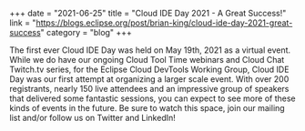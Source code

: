 +++
date = "2021-06-25"
title = "Cloud IDE Day 2021 - A Great Success!"
link = "https://blogs.eclipse.org/post/brian-king/cloud-ide-day-2021-great-success"
category = "blog"
+++

The first ever Cloud IDE Day was held on May 19th, 2021 as a virtual event. While we do have our ongoing Cloud Tool Time webinars and Cloud Chat Twitch.tv series, for the Eclipse Cloud DevTools Working Group, Cloud IDE Day was our first attempt at organizing a larger scale event. With over 200 registrants, nearly 150 live attendees and an impressive group of speakers that delivered some fantastic sessions, you can expect to see more of these kinds of events in the future. Be sure to watch this space, join our mailing list and/or follow us on Twitter and LinkedIn!
